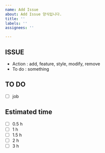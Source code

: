 ```yaml
---
name: Add Issue
about: Add Issue 양식입니다.
title: ''
labels: ''
assignees: ''

---
```


## ISSUE
+ Action : add, feature, style, modify, remove
+ To do : something

## TO DO
- [ ] job

## Estimated time
- [ ] 0.5 h
- [ ] 1 h
- [ ] 1.5 h
- [ ] 2 h
- [ ] 3 h
